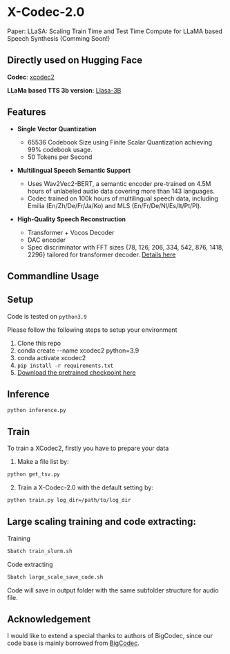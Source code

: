 # X-Codec-2.0
Paper: LLaSA: Scaling Train Time and Test Time Compute for LLaMA based Speech Synthesis (Comming Soon!)


## Directly used on Hugging Face

**Codec**: [xcodec2](https://huggingface.co/HKUST-Audio/xcodec2) 

**LLaMa based TTS 3b version**: [Llasa-3B](https://huggingface.co/HKUST-Audio/Llasa-3B)


## Features

- **Single Vector Quantization**
  - 65536 Codebook Size using Finite Scalar Quantization achieving 99% codebook usage.
  - 50 Tokens per Second

- **Multilingual Speech Semantic Support**
  - Uses Wav2Vec2-BERT, a semantic encoder pre-trained on 4.5M hours of unlabeled audio data covering more than 143 languages.
  - Codec trained on 100k hours of multilingual speech data, including Emilia (En/Zh/De/Fr/Ja/Ko) and MLS (En/Fr/De/Nl/Es/It/Pt/Pl).

- **High-Quality Speech Reconstruction**
  - Transformer + Vocos Decoder
  - DAC encoder
  - Spec discriminator with FFT sizes {78, 126, 206, 334, 542, 876, 1418, 2296} tailored for transformer decoder. [Details here](https://openreview.net/pdf?id=4YpMrGfldX)



##  Commandline Usage
## Setup
Code is tested on `python3.9`

Please follow the following steps to setup your environment
1. Clone this repo
2. conda create --name xcodec2 python=3.9 
3. conda activate xcodec2  
2. `pip install -r requirements.txt`
3. [Download the pretrained checkpoint here](https://huggingface.co/HKUST-Audio/xcodec2/blob/main/ckpt/epoch%3D4-step%3D1400000.ckpt)


## Inference
```bash
python inference.py  
```
 
## Train
To train a XCodec2, firstly you have to prepare your data 

1. Make a file list by:
```bash
python get_tsv.py
```

2. Train a X-Codec-2.0 with the default setting by:

```bash
python train.py log_dir=/path/to/log_dir
```

## Large scaling training and code extracting:

Training
```bash
Sbatch train_slurm.sh
```

Code extracting
```bash
Sbatch large_scale_save_code.sh
```

Code will save in output folder with the same subfolder structure for audio file.


 
## Acknowledgement
I would like to extend a special thanks to authors of BigCodec, since our code base is mainly borrowed from  [BigCodec](https://github.com/Aria-K-Alethia/BigCodec).
